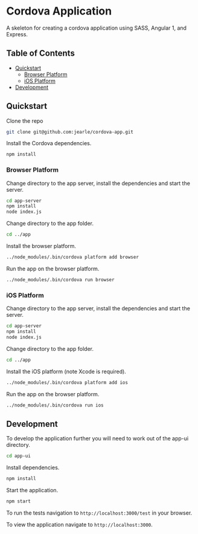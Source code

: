 

# Cordova Application

A skeleton for creating a cordova application using SASS, Angular 1, and Express.

## Table of Contents

+ [Quickstart](#quickstart)
  + [Browser Platform](#browser-platform)
  + [iOS Platform](#ios-platform)
+ [Development](#development)

## Quickstart

Clone the repo

```bash
git clone git@github.com:jearle/cordova-app.git
```

Install the Cordova dependencies.

```bash
npm install
```

### Browser Platform

Change directory to the app server, install the dependencies and start the server.

```bash
cd app-server
npm install
node index.js
```

Change directory to the app folder.

```bash
cd ../app
```

Install the browser platform.

```bash
../node_modules/.bin/cordova platform add browser
```

Run the app on the browser platform.

```bash
../node_modules/.bin/cordova run browser
```

### iOS Platform

Change directory to the app server, install the dependencies and start the server.

```bash
cd app-server
npm install
node index.js
```

Change directory to the app folder.

```bash
cd ../app
```

Install the iOS platform (note Xcode is required).

```bash
../node_modules/.bin/cordova platform add ios
```

Run the app on the browser platform.

```bash
../node_modules/.bin/cordova run ios
```

## Development

To develop the application further you will need to work out of the app-ui directory.

```bash
cd app-ui
```

Install dependencies.

```bash
npm install
```

Start the application.

```bash
npm start
```

To run the tests navigation to `http://localhost:3000/test` in your browser.

To view the application navigate to `http://localhost:3000`.